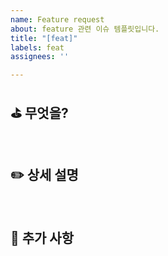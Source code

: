 ```yaml
---
name: Feature request
about: feature 관련 이슈 템플릿입니다.
title: "[feat]"
labels: feat
assignees: ''

---
```


## ⛳️ 무엇을?

<br>

## ✏️ 상세 설명

<br>

## 🌱 추가 사항
